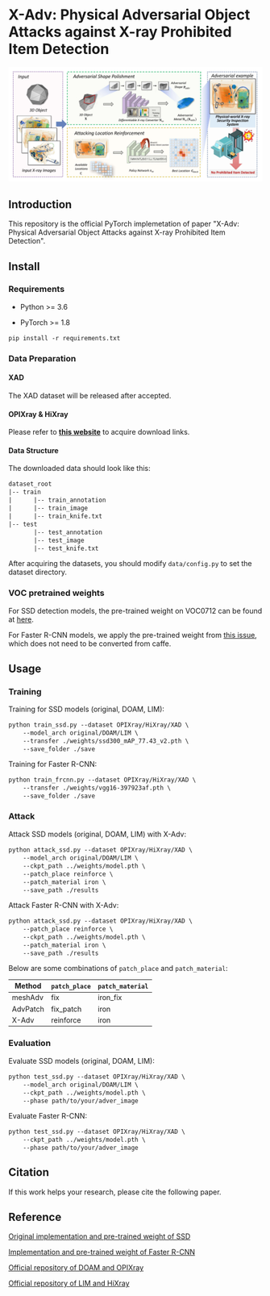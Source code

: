 # X-Adv:  Physical Adversarial Object Attacks against X-ray Prohibited Item Detection

![](./assets/framework.jpg)

## Introduction

This repository is the official PyTorch implemetation of paper "X-Adv: Physical Adversarial Object Attacks against X-ray Prohibited Item Detection".

## Install

### Requirements

* Python >= 3.6

* PyTorch >= 1.8

```shell
pip install -r requirements.txt
```

### Data Preparation

#### XAD

The XAD dataset will be released after accepted.

#### OPIXray & HiXray

Please refer to [**this website**](https://github.com/DIG-Beihang/XrayDetection) to acquire download links.

#### Data Structure

The downloaded data should look like this:

```
dataset_root
|-- train
|      |-- train_annotation
|      |-- train_image
|      |-- train_knife.txt
|-- test
       |-- test_annotation
       |-- test_image
       |-- test_knife.txt
```

After acquiring the datasets, you should modify `data/config.py` to set the dataset directory.

### VOC pretrained weights

For SSD detection models, the pre-trained weight on VOC0712 can be found at [here](https://s3.amazonaws.com/amdegroot-models/ssd300_mAP_77.43_v2.pth).

For Faster R-CNN models, we apply the pre-trained weight from [this issue](https://github.com/chenyuntc/simple-faster-rcnn-pytorch/issues/63), which does not need to be converted from caffe.

## Usage

### Training

Training for SSD models (original, DOAM, LIM):

```shell
python train_ssd.py --dataset OPIXray/HiXray/XAD \
    --model_arch original/DOAM/LIM \
    --transfer ./weights/ssd300_mAP_77.43_v2.pth \
    --save_folder ./save
```

Training for Faster R-CNN:

```shell
python train_frcnn.py --dataset OPIXray/HiXray/XAD \
    --transfer ./weights/vgg16-397923af.pth \
    --save_folder ./save
```

### Attack

Attack SSD models (original, DOAM, LIM) with X-Adv:

```shell
python attack_ssd.py --dataset OPIXray/HiXray/XAD \
    --model_arch original/DOAM/LIM \
    --ckpt_path ../weights/model.pth \
    --patch_place reinforce \
    --patch_material iron \
    --save_path ./results
```

Attack Faster R-CNN with X-Adv:

```shell
python attack_ssd.py --dataset OPIXray/HiXray/XAD \
    --patch_place reinforce \
    --ckpt_path ../weights/model.pth \
    --patch_material iron \
    --save_path ./results
```

Below are some combinations of `patch_place` and `patch_material`:

| Method            | `patch_place` | `patch_material` |
| ----------------- | ------------- | ---------------- |
| meshAdv           | fix           | iron_fix         |
| AdvPatch          | fix_patch     | iron             |
| X-Adv | reinforce     | iron             |

### Evaluation

Evaluate SSD models (original, DOAM, LIM):

```shell
python test_ssd.py --dataset OPIXray/HiXray/XAD \
    --model_arch original/DOAM/LIM \
    --ckpt_path ../weights/model.pth \
    --phase path/to/your/adver_image
```

Evaluate Faster R-CNN:

```shell
python test_ssd.py --dataset OPIXray/HiXray/XAD \
    --ckpt_path ../weights/model.pth \
    --phase path/to/your/adver_image
```

## Citation

If this work helps your research, please cite the following paper.

## Reference

[Original implementation and pre-trained weight of SSD](https://github.com/amdegroot/ssd.pytorch)

[Implementation and pre-trained weight of Faster R-CNN](https://github.com/chenyuntc/simple-faster-rcnn-pytorch)

[Official repository of DOAM and OPIXray](https://github.com/DIG-Beihang/OPIXray)

[Official repository of LIM and HiXray](https://github.com/HiXray-author/HiXray)